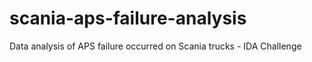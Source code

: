 # scania-aps-failure-analysis
Data analysis of APS failure occurred on Scania trucks - IDA Challenge
